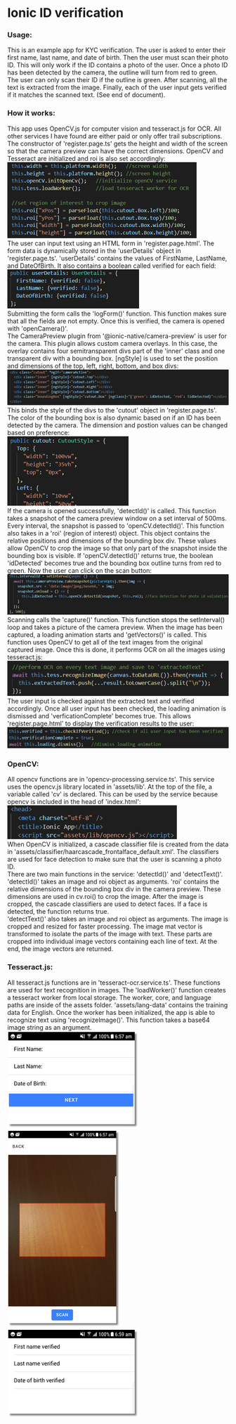 # Ionic ID verification
### Usage:
This is an example app for KYC verification. The user is asked to enter their first name, last name, and date of birth. Then the user must scan their photo ID. This will only work if the ID contains a photo of the user. Once a photo ID has been detected by the camera, the outline will turn from red to green. The user can only scan their ID if the outline is green. After scanning, all the text is extracted from the image. Finally, each of the user input gets verified if it matches the scanned text. (See end of document).
### How it works:
This app uses OpenCV.js for computer vision and tesseract.js for OCR. All other services I have found are either paid or only offer trail subscriptions.  
The constructor of 'register.page.ts' gets the height and width of the screen so that the camera preview can have the correct dimensions. OpenCV and Tesseract are initialized and roi is also set accordingly:  
![Alt text](readme/1.png?raw=true)  
The user can input text using an HTML form in 'register.page.html'. The form data is dynamically stored in the 'userDetails' object in 'register.page.ts'. 'userDetails' contains the values of FirstName, LastName, and DateOfBirth. It also contains a boolean called verified for each field:  
![Alt text](readme/2.png?raw=true)  
Submitting the form calls the 'logForm()' function. This function makes sure that all the fields are not empty. Once this is verified, the camera is opened with 'openCamera()'.  
The CameraPreview plugin from '@ionic-native/camera-preview' is user for the camera. This plugin allows custom camera overlays. In this case, the overlay contains four semitransparent divs part of the 'inner' class and one transparent div with a bounding box. [ngStyle] is used to set the position and dimensions of the top, left, right, bottom, and box divs:  
![Alt text](readme/3.png?raw=true)  
This binds the style of the divs to the 'cutout' object in 'register.page.ts'. The color of the bounding box is also dynamic based on if an ID has been detected by the camera. The dimension and postion values can be changed based on preference:  
![Alt text](readme/4.png?raw=true)  
If the camera is opened successfully, 'detectId()' is called. This function takes a snapshot of the camera preview window on a set interval of 500ms. Every interval, the snapshot is passed to 'openCV.detectId()'. This function also takes in a 'roi' (region of interest) object. This object contains the relative positions and dimensions of the bounding box div. These values allow OpenCV to crop the image so that only part of the snapshot inside the bounding box is visible. If 'openCV.detectId()' returns true, the boolean 'idDetected' becomes true and the bounding box outline turns from red to green. Now the user can click on the scan button:  
![Alt text](readme/5.png?raw=true)  
Scanning calls the 'capture()' function. This function stops the setInterval() loop and takes a picture of the camera preview. When the image has been captured, a loading animation starts and 'getVectors()' is called. This function uses OpenCV to get all of the text images from the original captured image. Once this is done, it performs OCR on all the images using tesseract.js:  
![Alt text](readme/6.png?raw=true)  
The user input is checked against the extracted text and verified accordingly. Once all user input has been checked, the loading animation is dismissed and 'verficationComplete' becomes true. This allows 'register.page.html' to display the verification results to the user:  
![Alt text](readme/7.png?raw=true)  
### OpenCV:
All opencv functions are in 'opencv-processing.service.ts'. This service uses the opencv.js library located in 'assets/lib'. At the top of the file, a variable called 'cv' is declared. This can be used by the service because opencv is included in the head of 'index.html':  
![Alt text](readme/8.png?raw=true)  
When OpenCV is initialized, a cascade classifier file is created from the data in 'assets/classifier/haarcascade_frontalface_default.xml'. The classifiers are used for face detection to make sure that the user is scanning a photo ID.  
There are two main functions in the service: 'detectId()' and 'detectText()'. 'detectId()' takes an image and roi object as arguments. 'roi' contains the relative dimensions of the bounding box div in the camera preview. These dimensions are used in cv.roi() to crop the image. After the image is cropped, the cascade classifiers are used to detect faces. If a face is detected, the function returns true.  
'detectText()' also takes an image and roi object as arguments. The image is cropped and resized for faster processing. The image mat vector is transformed to isolate the parts of the image with text. These parts are cropped into individual image vectors containing each line of text. At the end, the image vectors are returned.  
### Tesseract.js:
All tesseract.js functions are in 'tesseract-ocr.service.ts'. These functions are used for text recognition in images. The 'loadWorker()' function creates a tesseract worker from local storage. The worker, core, and language paths are inside of the assets folder. 'assets/lang-data' contains the training data for English. Once the worker has been initialized, the app is able to recognize text using 'recognizeImage()'. This function takes a base64 image string as an argument.  
![Alt text](readme/9.png?raw=true)
![Alt text](readme/10.png?raw=true)
![Alt text](readme/11.png?raw=true)
